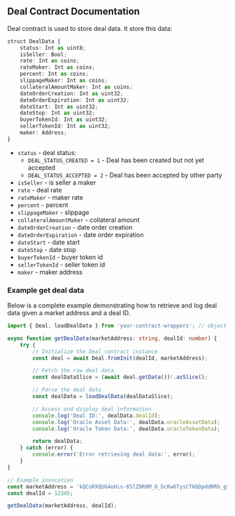 
## Deal Contract Documentation

Deal contract is used to store deal data.
It store this data:

```typescript   
struct DealData {
    status: Int as uint8;
    isSeller: Bool;
    rate: Int as coins;
    rateMaker: Int as coins;
    percent: Int as coins;
    slippageMaker: Int as coins;
    collateralAmountMaker: Int as coins;
    dateOrderCreation: Int as uint32;
    dateOrderExpiration: Int as uint32;
    dateStart: Int as uint32;
    dateStop: Int as uint32;
    buyerTokenId: Int as uint32;
    sellerTokenId: Int as uint32;
    maker: Address;
}
```
- `status` - deal status:
  - `DEAL_STATUS_CREATED = 1` - Deal has been created but not yet accepted
  - `DEAL_STATUS_ACCEPTED = 2` - Deal has been accepted by other party
- `isSeller` - is seller a maker
- `rate` - deal rate
- `rateMaker` - maker rate
- `percent` - percent
- `slippageMaker` - slippage
- `collateralAmountMaker` - collateral amount  
- `dateOrderCreation` - date order creation
- `dateOrderExpiration` - date order expiration
- `dateStart` - date start
- `dateStop` - date stop
- `buyerTokenId` - buyer token id
- `sellerTokenId` - seller token id
- `maker` - maker address

### Example get deal data

Below is a complete example demonstrating how to retrieve and log deal data given a market address and a deal ID.


```typescript
import { Deal, loadDealData } from 'your-contract-wrappers'; // object lie in abi and account 

async function getDealData(marketAddress: string, dealId: number) {
    try {
        // Initialize the Deal contract instance
        const deal = await Deal.fromInit(dealId, marketAddress);

        // Fetch the raw deal data
        const dealDataSlice = (await deal.getData())!.asSlice();

        // Parse the deal data
        const dealData = loadDealData(dealDataSlice);

        // Access and display deal information
        console.log('Deal ID:', dealData.dealId);
        console.log('Oracle Asset Data:', dealData.oracleAssetData);
        console.log('Oracle Token Data:', dealData.oracleTokenData);

        return dealData;
    } catch (error) {
        console.error('Error retrieving deal data:', error);
    }
}

// Example invocation
const marketAddress = 'kQCoRXQUG4oHis-65lZ0R0M_O_DcKw6TysCfkbDpddRRh_gt';
const dealId = 12345;

getDealData(marketAddress, dealId);
```
